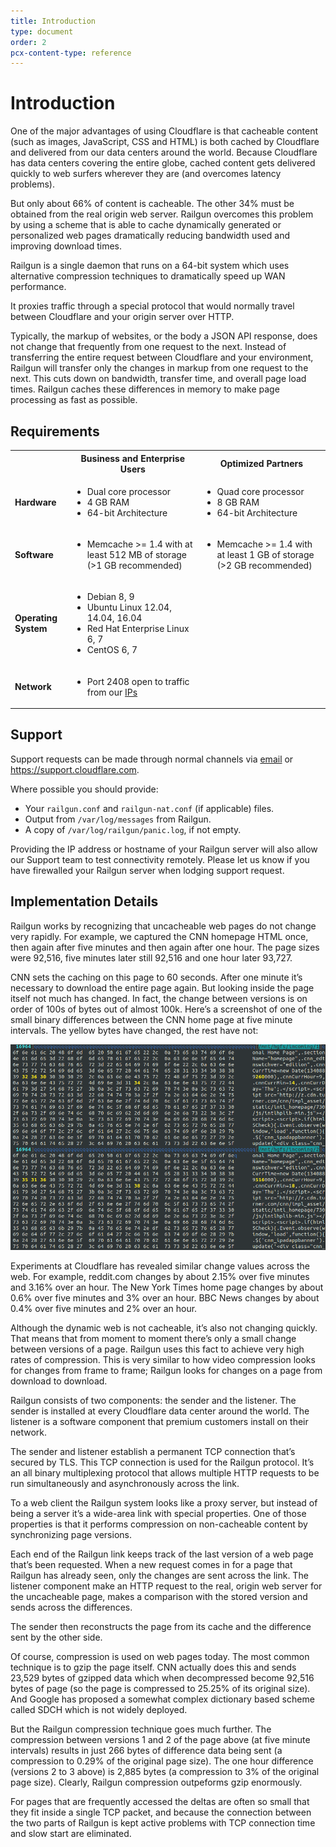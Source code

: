 ```yaml
---
title: Introduction
type: document
order: 2
pcx-content-type: reference
---
```


# Introduction

One of the major advantages of using Cloudflare is that cacheable content (such as images, JavaScript, CSS and HTML) is both cached by Cloudflare and delivered from our data centers around the world. Because Cloudflare has data centers covering the entire globe, cached content gets delivered quickly to web surfers wherever they are (and overcomes latency problems).

But only about 66% of content is cacheable. The other 34% must be obtained from the real origin web server. Railgun overcomes this problem by using a scheme that is able to cache dynamically generated or personalized web pages dramatically reducing bandwidth used and improving download times.

Railgun is a single daemon that runs on a 64-bit system which uses alternative compression techniques to dramatically speed up WAN performance.

It proxies traffic through a special protocol that would normally travel between Cloudflare and your origin server over HTTP.

Typically, the markup of websites, or the body a JSON API response, does not change that frequently from one request to the next. Instead of transferring the entire request between Cloudflare and your environment, Railgun will transfer only the changes in markup from one request to the next. This cuts down on bandwidth, transfer time, and overall page load times. Railgun caches these differences in memory to make page processing as fast as possible.

## Requirements

<TableWrap>
    <table>
        <tr>
            <th>&nbsp;</th>
            <th>Business and Enterprise Users</th>
            <th>Optimized Partners</th>
        </tr>
        <tr>
            <td><strong>Hardware</strong></td>
            <td>
                <ul>
                    <li>Dual core processor</li>
                    <li>4 GB RAM</li>
                    <li>64-bit Architecture</li>
                </ul>
            </td>
            <td>
                <ul>
                    <li>Quad core processor</li>
                    <li>8 GB RAM</li>
                    <li>64-bit Architecture</li>
                </ul>
            </td>
        </tr>
        <tr>
            <td><strong>Software</strong></td>
            <td>
                <ul>
                    <li>Memcache &gt;= 1.4 with at least 512 MB of storage (&gt;1 GB recommended)</li>
                </ul>
            </td>
            <td>
                <ul>
                    <li>Memcache &gt;= 1.4 with at least 1 GB of storage (&gt;2 GB recommended)</li>
                </ul>
            </td>
        </tr>
        <tr>
            <td><strong>Operating System</strong></td>
            <td>
                <ul>
                    <li>Debian 8, 9</li>
                    <li>Ubuntu Linux 12.04, 14.04, 16.04</li>
                    <li>Red Hat Enterprise Linux 6, 7</li>
                    <li>CentOS 6, 7</li>
                </ul>
            </td>
            <td>&nbsp;</td>
        </tr>
        <tr>
            <td><strong>Network</strong></td>
            <td>
                <ul>
                    <li>Port 2408 open to traffic from our <a href="https://www.cloudflare.com/ips">IPs</a></li>
                </ul>
            </td>
            <td>&nbsp;</td>
        </tr>
    </table>
</TableWrap>

## Support
Support requests can be made through normal channels via [email](mailto:support@cloudflare.com) or https://support.cloudflare.com.

Where possible you should provide:
* Your `railgun.conf` and `railgun-nat.conf` (if applicable) files.
* Output from `/var/log/messages` from Railgun.
* A copy of `/var/log/railgun/panic.log`, if not empty.

Providing the IP address or hostname of your Railgun server will also allow our Support team to test connectivity remotely. Please let us know if you have firewalled your Railgun server when lodging support request.

## Implementation Details
Railgun works by recognizing that uncacheable web pages do not change very rapidly. For example, we captured the CNN homepage HTML once, then again after five minutes and then again after one hour. The page sizes were 92,516, five minutes later still 92,516 and one hour later 93,727.

CNN sets the caching on this page to 60 seconds. After one minute it’s necessary to download the entire page again. But looking inside the page itself not much has changed. In fact, the change between versions is on order of 100s of bytes out of almost 100k. Here’s a screenshot of one of the small binary differences between the CNN home page at five minute intervals. The yellow bytes have changed, the rest have not:

![Binary of CNN homepage](./media/cnn.webp)

Experiments at Cloudflare has revealed similar change values across the web. For example, reddit.com changes by about 2.15% over five minutes and 3.16% over an hour. The New York Times home page changes by about 0.6% over five minutes and 3% over an hour. BBC News changes by about 0.4% over five minutes and 2% over an hour.

Although the dynamic web is not cacheable, it’s also not changing quickly. That means that from moment to moment there’s only a small change between versions of a page. Railgun uses this fact to achieve very high rates of compression. This is very similar to how video compression looks for changes from frame to frame; Railgun looks for changes on a page from download to download.

Railgun consists of two components: the sender and the listener. The sender is installed at every Cloudflare data center around the world. The listener is a software component that premium customers install on their network.

The sender and listener establish a permanent TCP connection that’s secured by TLS. This TCP connection is used for the Railgun protocol. It’s an all binary multiplexing protocol that allows multiple HTTP requests to be run simultaneously and asynchronously across the link.

To a web client the Railgun system looks like a proxy server, but instead of being a server it’s a wide-area link with special properties. One of those properties is that it performs compression on non-cacheable content by synchronizing page versions.

Each end of the Railgun link keeps track of the last version of a web page that’s been requested. When a new request comes in for a page that Railgun has already seen, only the changes are sent across the link. The listener component make an HTTP request to the real, origin web server for the uncacheable page, makes a comparison with the stored version and sends across the differences.

The sender then reconstructs the page from its cache and the difference sent by the other side.

Of course, compression is used on web pages today. The most common technique is to gzip the page itself. CNN actually does this and sends 23,529 bytes of gzipped data which when decompressed become 92,516 bytes of page (so the page is compressed to 25.25% of its original size). And Google has proposed a somewhat complex dictionary based scheme called SDCH which is not widely deployed.

But the Railgun compression technique goes much further. The compression between versions 1 and 2 of the page above (at five minute intervals) results in just 266 bytes of difference data being sent (a compression to 0.29% of the original page size). The one hour difference (versions 2 to 3 above) is 2,885 bytes (a compression to 3% of the original page size). Clearly, Railgun compression outpeforms gzip enormously.

For pages that are frequently accessed the deltas are often so small that they fit inside a single TCP packet, and because the connection between the two parts of Railgun is kept active problems with TCP connection time and slow start are eliminated.